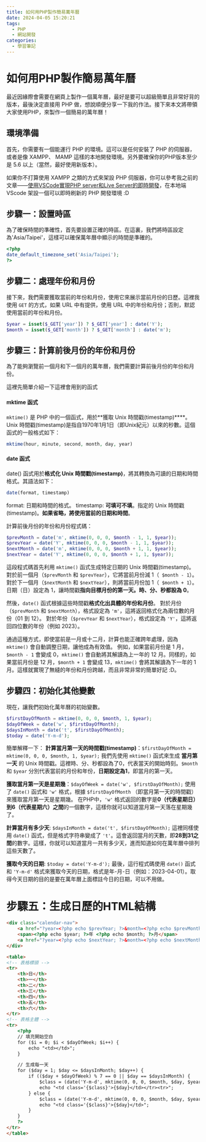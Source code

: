 ```yaml
---
title: 如何用PHP製作簡易萬年曆
date: 2024-04-05 15:20:21
tags:
  - PHP
  - 網站開發
categories:
  - 學習筆記
---
```

# 如何用PHP製作簡易萬年曆

最近因緣際會需要在網頁上製作一個萬年曆，最好是要可以超級簡單且非常好背的版本，最後決定直接用 PHP 做，想說順便分享一下我的作法。接下來本文將帶領大家使用PHP，來製作一個簡易的萬年曆！

## 環境準備
首先，你需要有一個能運行 PHP 的環境。這可以是任何安裝了 PHP 的伺服器，或者是像 XAMPP、 MAMP 這樣的本地開發環境。另外要確保你的PHP版本至少是 5.6 以上（當然，最好使用新版本）。

如果你不打算使用 XAMPP 之類的方式來架設 PHP 伺服器，你可以參考我之前的文章——[使用VSCode實現PHP server和Live Server的即時開發](https://blog.iddle.dev/public/2024/04/04/%E4%BD%BF%E7%94%A8VSCode%E5%AF%A6%E7%8F%BEPHP-server%E5%92%8CLive-Server%E7%9A%84%E5%8D%B3%E6%99%82%E9%96%8B%E7%99%BC/)，在本地端 VScode 架設一個可以即時刷新的 PHP 開發環境 :D

## 步驟一：設置時區
為了確保時間的準確性，首先要設置正確的時區。在這裏，我們將時區設定為'Asia/Taipei'，這樣可以確保萬年曆中顯示的時間是準確的。

```php
<?php
date_default_timezone_set('Asia/Taipei');
?>
```

## 步驟二：處理年份和月份
接下來，我們需要獲取當前的年份和月份，使用它來展示當前月份的日歷。這裡我使用 `GET` 的方式，如果 URL 中有提供，使用 URL 中的年份和月份；否則，默認使用當前的年份和月份。

```php
$year = isset($_GET['year']) ? $_GET['year'] : date('Y');
$month = isset($_GET['month']) ? $_GET['month'] : date('m');
```

## 步驟三：計算前後月份的年份和月份
為了能夠瀏覽前一個月和下一個月的萬年曆，我們需要計算前後月份的年份和月份。

這裡先簡單介紹一下這裡會用到的函式

#### mktime 函式
`mktime()` 是 PHP 中的一個函式，用於**獲取 Unix 時間戳(timestamp)****。Unix 時間戳(timestamp)是指自1970年1月1日（即Unix紀元）以來的秒數。這個函式的一般格式如下：

```php
mktime(hour, minute, second, month, day, year)
```

#### date 函式
date() 函式用於**格式化 Unix 時間戳(timestamp)**，將其轉換為可讀的日期和時間格式。其語法如下：

```php
date(format, timestamp)
```
format: 日期和時間的格式。
timestamp: **可填可不填**。指定的 Unix 時間戳(timestamp)。**如果省略，將使用當前的日期和時間**。

計算前後月份的年份和月份程式碼：
```php
$prevMonth = date('m', mktime(0, 0, 0, $month - 1, 1, $year));
$prevYear = date('Y', mktime(0, 0, 0, $month - 1, 1, $year));
$nextMonth = date('m', mktime(0, 0, 0, $month + 1, 1, $year));
$nextYear = date('Y', mktime(0, 0, 0, $month + 1, 1, $year));
```
這段程式碼首先利用 `mktime()` 函式生成特定日期的 Unix 時間戳(timestamp)。
對於前一個月（`$prevMonth` 和 `$prevYear`），它將當前月份減 1（` $month - 1`）。
對於下一個月（`$nextMonth` 和 `$nextYear`），則將當前月份加 1（` $month + 1`）。
日期（日）設定為 1，讓時間戳**指向目標月份的第一天。時、分、秒都設為 0**。

然後，`date()` 函式根據這些時間戳**格式化出具體的年份和月份**。
對於月份（`$prevMonth` 和 `$nextMonth`），格式設定為 `'m'`，這將返回格式化為兩位數的月份（01 到 12）。
對於年份（`$prevYear` 和 `$nextYear`），格式設定為 `'Y'`，這將返回四位數的年份（例如 2023）。

通過這種方式，即使當前是一月或十二月，計算也能正確跨年處理，因為 `mktime()` 會自動調整日期，讓他成為有效值。
例如，如果當前月份是 1 月，`$month - 1` 會變成 0，`mktime()` 會自動將其解讀為上一年的 12 月。同樣的，如果當前月份是 12 月，`$month + 1` 會變成 13，`mktime()` 會將其解讀為下一年的 1 月。這樣就實現了無縫的年份和月份跨越，而且非常非常的簡單好記 :D。

## 步驟四：初始化其他變數
現在，讓我們初始化萬年曆的初始變數。

```php
$firstDayOfMonth = mktime(0, 0, 0, $month, 1, $year);
$dayOfWeek = date('w', $firstDayOfMonth);
$daysInMonth = date('t', $firstDayOfMonth);
$today = date('Y-m-d');
```

簡單解釋一下：
**計算當月第一天的時間戳(timestamp)**：`$firstDayOfMonth = mktime(0, 0, 0, $month, 1, $year);`
我們先使用 `mktime()` 函式來生成 **當月第一天** 的 Unix 時間戳。這裡時、分、秒都設為了0，代表當天的開始時刻。`$month` 和 `$year` 分別代表當前的月份和年份，**日期設定為1**，即當月的第一天。

**獲取當月第一天是星期幾**：`$dayOfWeek = date('w', $firstDayOfMonth);`
使用了 `date()` 函式和 `'w'` 格式，根據 `$firstDayOfMonth` （即當月第一天的時間戳）來獲取當月第一天是星期幾。
在PHP中，`'w'` 格式返回的數字是**0（代表星期日）到6（代表星期六）之間**的一個數字，這樣你就可以知道當月第一天落在星期幾了。

**計算當月有多少天**: `$daysInMonth = date('t', $firstDayOfMonth);`
這裡同樣使用 `date()` 函式，但是格式字符串變成了 `'t'`。這會返回當月的天數，即**28到31之間**的數字。這樣，你就可以知道當月一共有多少天，進而知道如何在萬年曆中排列這些天數了。

**獲取今天的日期**: `$today = date('Y-m-d');`
最後，這行程式碼使用 `date()` 函式和 `'Y-m-d'` 格式來獲取今天的日期，格式是年-月-日（例如：2023-04-01）。取得今天日期的目的是要在萬年曆上面標註今日的日期，可以不用做。

# 步驟五：生成日歷的HTML結構
```html
<div class="calendar-nav">
    <a href="?year=<?php echo $prevYear; ?>&month=<?php echo $prevMonth; ?>">前一個月</a>
    <span><?php echo $year; ?>年 <?php echo $month; ?>月</span>
    <a href="?year=<?php echo $nextYear; ?>&month=<?php echo $nextMonth; ?>">下一個月</a>
</div>
```

```html
<table>
<!-- 表格標頭 -->
<tr>
    <th>日</th>
    <th>一</th>
    <th>二</th>
    <th>三</th>
    <th>四</th>
    <th>五</th>
    <th>六</th>
</tr>
<!-- 表格主體 -->
<tr>
    <?php
    // 填充開始空白
    for ($i = 0; $i < $dayOfWeek; $i++) {
        echo "<td></td>";
    }

    // 生成每一天
    for ($day = 1; $day <= $daysInMonth; $day++) {
        if (($day + $dayOfWeek) % 7 == 0 || $day == $daysInMonth) {
            $class = (date('Y-m-d', mktime(0, 0, 0, $month, $day, $year)) == $today) ? "today" : "";
            echo "<td class='{$class}'>{$day}</td></tr><tr>";
        } else {
            $class = (date('Y-m-d', mktime(0, 0, 0, $month, $day, $year)) == $today) ? "today" : "";
            echo "<td class='{$class}'>{$day}</td>";
        }
    }
    ?>
</tr>
</table>
```